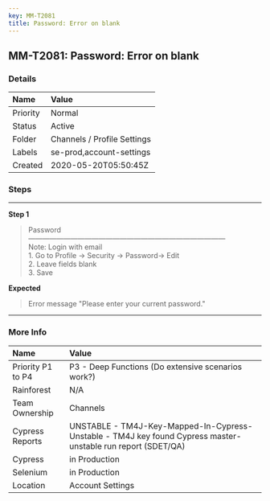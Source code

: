 ```yaml
---
key: MM-T2081
title: Password: Error on blank
---
```


## MM-T2081: Password: Error on blank

### Details

| Name     | Value                       |
| :------- | :-------------------------- |
| Priority | Normal                      |
| Status   | Active                      |
| Folder   | Channels / Profile Settings |
| Labels   | se-prod,account-settings    |
| Created  | 2020-05-20T05:50:45Z        |

### Steps

<hr/>

**Step 1**

> <article>Password<br />————————————————————————————<br />Note: Login with email<br />1. Go to Profile -&gt; Security -&gt; Password-&gt; Edit<br />2. Leave fields blank<br />3. Save</article>

**Expected**

> <article>Error message "Please enter your current password."</article>

<hr/>

### More Info

| Name              | Value                                                                                                        |
| :---------------- | :----------------------------------------------------------------------------------------------------------- |
| Priority P1 to P4 | P3 - Deep Functions (Do extensive scenarios work?)                                                           |
| Rainforest        | N/A                                                                                                          |
| Team Ownership    | Channels                                                                                                     |
| Cypress Reports   | UNSTABLE - TM4J-Key-Mapped-In-Cypress-Unstable - TM4J key found Cypress master-unstable run report (SDET/QA) |
| Cypress           | in Production                                                                                                |
| Selenium          | in Production                                                                                                |
| Location          | Account Settings                                                                                             |
